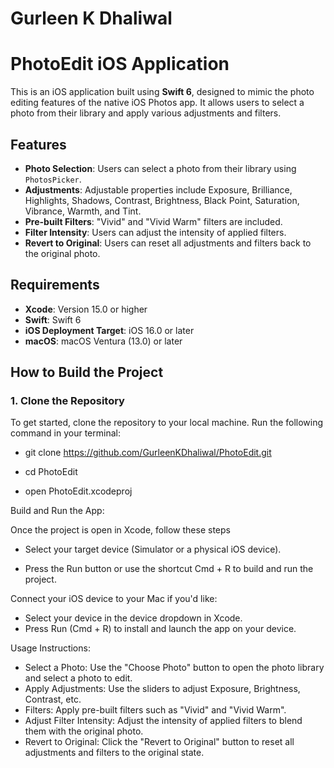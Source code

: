 # Gurleen K Dhaliwal
# PhotoEdit iOS Application

This is an iOS application built using **Swift 6**, designed to mimic the photo editing features of the native iOS Photos app. It allows users to select a photo from their library and apply various adjustments and filters.

## Features

- **Photo Selection**: Users can select a photo from their library using `PhotosPicker`.
- **Adjustments**: Adjustable properties include Exposure, Brilliance, Highlights, Shadows, Contrast, Brightness, Black Point, Saturation, Vibrance, Warmth, and Tint.
- **Pre-built Filters**: "Vivid" and "Vivid Warm" filters are included.
- **Filter Intensity**: Users can adjust the intensity of applied filters.
- **Revert to Original**: Users can reset all adjustments and filters back to the original photo.

## Requirements

- **Xcode**: Version 15.0 or higher
- **Swift**: Swift 6
- **iOS Deployment Target**: iOS 16.0 or later
- **macOS**: macOS Ventura (13.0) or later

## How to Build the Project

### 1. Clone the Repository

To get started, clone the repository to your local machine. Run the following command in your terminal:


- git clone https://github.com/GurleenKDhaliwal/PhotoEdit.git

- cd PhotoEdit
- open PhotoEdit.xcodeproj


Build and Run the App:

Once the project is open in Xcode, follow these steps

- Select your target device (Simulator or a physical iOS device).

- Press the Run button or use the shortcut Cmd + R to build and run the project.


Connect your iOS device to your Mac if you'd like:
- Select your device in the device dropdown in Xcode.
- Press Run (Cmd + R) to install and launch the app on your device.


Usage Instructions:
- Select a Photo: Use the "Choose Photo" button to open the photo library and select a photo to edit.
- Apply Adjustments: Use the sliders to adjust Exposure, Brightness, Contrast, etc.
- Filters: Apply pre-built filters such as "Vivid" and "Vivid Warm".
- Adjust Filter Intensity: Adjust the intensity of applied filters to blend them with the original photo.
- Revert to Original: Click the "Revert to Original" button to reset all adjustments and filters to the original state.
